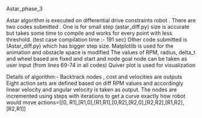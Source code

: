 Astar_phase_3

Astar algorithm is executed on differential drive constraints robot .
There are two codes submitted . One is for small step (astar_diff.py) size is accurate but takes some time to compile and works for every point with less threshold. (test case compilation time :- 191 sec)
Other code submitted is (Astar_diff.py) which has bigger step size. 
Matplotlib is used for the animation and obstacle space is modified
The values of RPM, radius, delta_t and wheel based are fixed and start and node goal node can be taken as user input (from lines 69-74 in all codes)
Quiver plot is used for visualization


Details of algorithm:-
Backtrack nodes , cost and velocities are outputs
Eight action sets are defined based on diff RPM values and accordingly linear velocity and angular velocity is taken as output. 
The nodes are incremented using steps with iterations to get a curve exactly how robot would move
actions=[[0, R1],[R1,0],[R1,R1],[0,R2],[R2,0],[R2,R2],[R1,R2],[R2,R1]]



